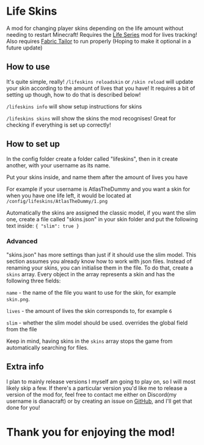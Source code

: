# Life Skins
A mod for changing player skins depending on the life amount without needing to restart Minecraft! Requires the [Life Series](https://modrinth.com/mod/life-series/) mod for lives tracking! Also requires [Fabric Tailor](https://modrinth.com/mod/fabrictailor/) to run properly (Hoping to make it optional in a future update)

## How to use
It's quite simple, really! `/lifeskins reloadskin` or `/skin reload` will update your skin according to the amount of lives that you have! It requires a bit of setting up though, how to do that is described below!

`/lifeskins info` will show setup instructions for skins

`/lifeskins skins` will show the skins the mod recognises! Great for checking if everything is set up correctly!

## How to set up
In the config folder create a folder called "lifeskins", then in it create another, with your username as its name.

Put your skins inside, and name them after the amount of lives you have

For example if your username is AtlasTheDummy and you want a skin for when you have one life left, it would be located at `/config/lifeskins/AtlasTheDummy/1.png`

Automatically the skins are assigned the classic model, if you want the slim one, create a file called "skins.json" in your skin folder and put the following text inside: `{ "slim": true }`
### Advanced
"skins.json" has more settings than just if it should use the slim model. This section assumes you already know how to work with json files. Instead of renaming your skins, you can initialise them in the file. To do that, create a `skins` array. Every object in the array represents a skin and has the following three fields:

`name` - the name of the file you want to use for the skin, for example `skin.png`.

`lives` - the amount of lives the skin corresponds to, for example `6`

`slim` - whether the slim model should be used. overrides the global field from the file

Keep in mind, having skins in the `skins` array stops the game from automatically searching for files.

## Extra info
I plan to mainly release versions I myself am going to play on, so I will most likely skip a few. If there's a particular version you'd like me to release a version of the mod for, feel free to contact me either on Discord(my username is dianacraft) or by creating an issue on [GitHub](https://github.com/DianacraftGaming/lifeskins/issues), and I'll get that done for you!
# Thank you for enjoying the mod!
